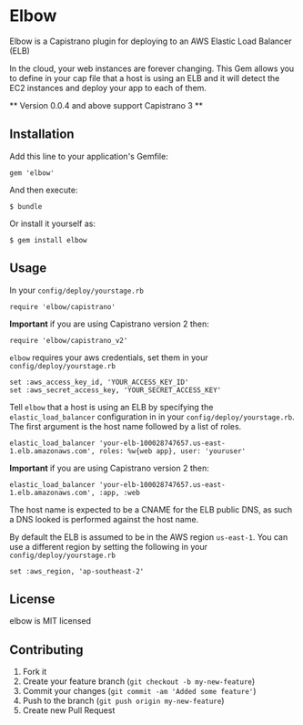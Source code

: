 # Elbow

Elbow is a Capistrano plugin for deploying to an AWS Elastic Load Balancer (ELB)

In the cloud, your web instances are forever changing. This Gem allows you to define in
your cap file that a host is using an ELB and it will detect the EC2 instances and deploy
your app to each of them.

** Version 0.0.4 and above support Capistrano 3 **

## Installation

Add this line to your application's Gemfile:

    gem 'elbow'

And then execute:

    $ bundle

Or install it yourself as:

    $ gem install elbow

## Usage

In your `config/deploy/yourstage.rb`

    require 'elbow/capistrano'

**Important** if you are using Capistrano version 2 then:

    require 'elbow/capistrano_v2'

`elbow` requires your aws credentials, set them in your `config/deploy/yourstage.rb`

    set :aws_access_key_id, 'YOUR_ACCESS_KEY_ID'
    set :aws_secret_access_key, 'YOUR_SECRET_ACCESS_KEY'

Tell `elbow` that a host is using an ELB by specifying the `elastic_load_balancer`
configuration in in your `config/deploy/yourstage.rb`. The first argument is the host name followed
by a list of roles.

    elastic_load_balancer 'your-elb-100028747657.us-east-1.elb.amazonaws.com', roles: %w{web app}, user: 'youruser'
    
**Important** if you are using Capistrano version 2 then:

    elastic_load_balancer 'your-elb-100028747657.us-east-1.elb.amazonaws.com', :app, :web


The host name is expected to be a CNAME for the ELB public DNS, as such a DNS looked is
performed against the host name.

By default the ELB is assumed to be in the AWS region `us-east-1`. You can use a
different region by setting the following in your `config/deploy/yourstage.rb`

    set :aws_region, 'ap-southeast-2'


## License

elbow is MIT licensed

## Contributing

1. Fork it
2. Create your feature branch (`git checkout -b my-new-feature`)
3. Commit your changes (`git commit -am 'Added some feature'`)
4. Push to the branch (`git push origin my-new-feature`)
5. Create new Pull Request
